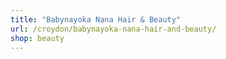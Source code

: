 ```yaml
---
title: "Babynayoka Nana Hair & Beauty"
url: /croydon/babynayoka-nana-hair-and-beauty/
shop: beauty
---
```

